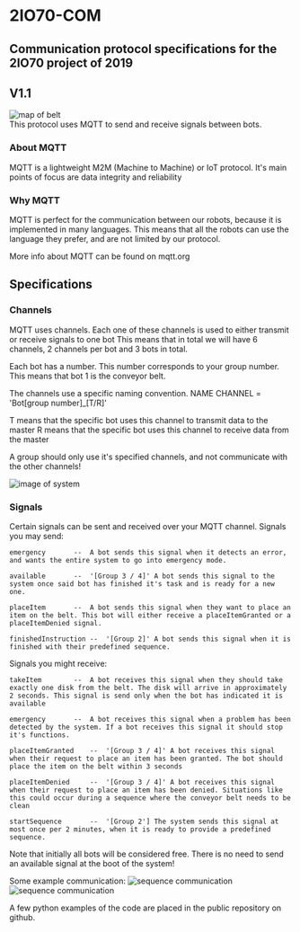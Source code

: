# 2IO70-COM
## Communication protocol specifications for the 2IO70 project of 2019
## V1.1
![map of belt](https://raw.githubusercontent.com/JelleTUE/2IO70-COM/master/images/plattegrond.png)  
This protocol uses MQTT to send and receive signals between bots.

### About MQTT
MQTT is a lightweight M2M (Machine to Machine) or IoT protocol.
It's main points of focus are data integrity and reliability

### Why MQTT
MQTT is perfect for the communication between our robots, because it is implemented in many languages.
This means that all the robots can use the language they prefer, and are not limited by our protocol.

More info about MQTT can be found on mqtt.org


## Specifications

### Channels
MQTT uses channels. Each one of these channels is used to either transmit or receive signals to one bot
This means that in total we will have 6 channels, 2 channels per bot and 3 bots in total.

Each bot has a number. This number corresponds to your group number. This means that bot 1 is the conveyor belt.

The channels use a specific naming convention.
NAME CHANNEL = 'Bot[group number]_[T/R]'

T means that the specific bot uses this channel to transmit data to the master
R means that the specific bot uses this channel to receive data from the master

A group should only use it's specified channels, and not communicate with the other channels!

![image of system](https://raw.githubusercontent.com/JelleTUE/2IO70-COM/master/images/brokerSystem.png)

### Signals

Certain signals can be sent and received over your MQTT channel.
Signals you may send:  
```
emergency		--	A bot sends this signal when it detects an error, and wants the entire system to go into emergency mode.

available		--	'[Group 3 / 4]' A bot sends this signal to the system once said bot has finished it's task and is ready for a new one.

placeItem		--	A bot sends this signal when they want to place an item on the belt. This bot will either receive a placeItemGranted or a placeItemDenied signal.

finishedInstruction	--	'[Group 2]' A bot sends this signal when it is finished with their predefined sequence.
```

Signals you might receive:  
```
takeItem		--	A bot receives this signal when they should take exactly one disk from the belt. The disk will arrive in approximately 2 seconds. This signal is send only when the bot has indicated it is available

emergency		--	A bot receives this signal when a problem has been detected by the system. If a bot receives this signal it should stop it's functions.

placeItemGranted	-- 	'[Group 3 / 4]' A bot receives this signal when their request to place an item has been granted. The bot should place the item on the belt within 3 seconds

placeItemDenied		-- 	'[Group 3 / 4]' A bot receives this signal when their request to place an item has been denied. Situations like this could occur during a sequence where the conveyor belt needs to be clean

startSequence		--	'[Group 2'] The system sends this signal at most once per 2 minutes, when it is ready to provide a predefined sequence.

```

Note that initially all bots will be considered free. There is no need to send an available signal at the boot of the system!

Some example communication:
![sequence communication](https://raw.githubusercontent.com/JelleTUE/2IO70-COM/master/images/sequence.png)  
![sequence communication](https://raw.githubusercontent.com/JelleTUE/2IO70-COM/master/images/placement.PNG)

A few python examples of the code are placed in the public repository on github.
 




